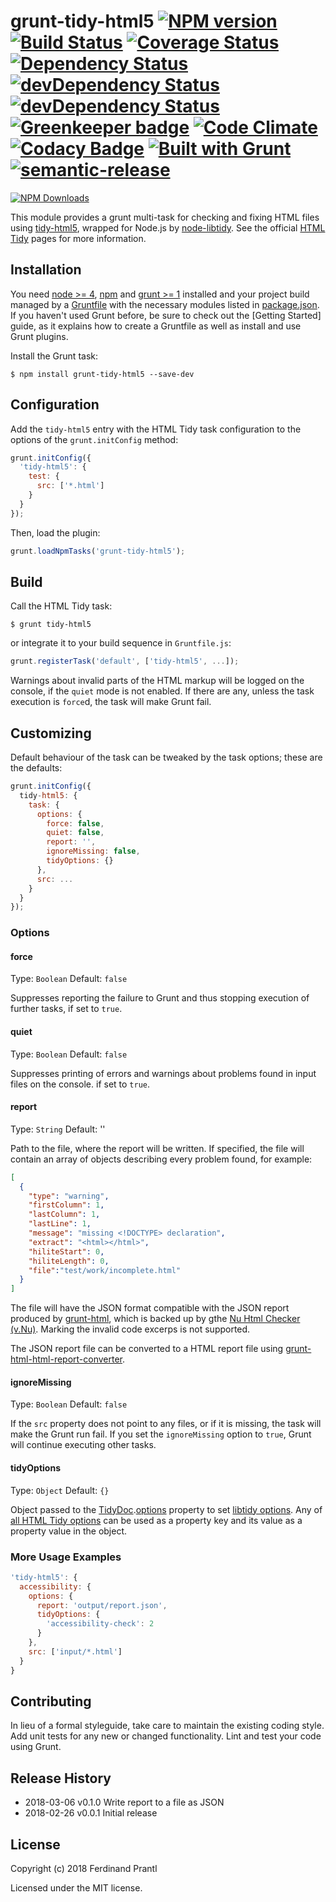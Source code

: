 # grunt-tidy-html5 [![NPM version](https://badge.fury.io/js/grunt-tidy-html5.png)](http://badge.fury.io/js/grunt-tidy-html5) [![Build Status](https://travis-ci.org/prantlf/grunt-tidy-html5.png)](https://travis-ci.org/prantlf/grunt-tidy-html5) [![Coverage Status](https://coveralls.io/repos/prantlf/grunt-tidy-html5/badge.svg)](https://coveralls.io/r/prantlf/grunt-tidy-html5) [![Dependency Status](https://david-dm.org/prantlf/grunt-tidy-html5.svg)](https://david-dm.org/prantlf/grunt-tidy-html5) [![devDependency Status](https://david-dm.org/prantlf/grunt-tidy-html5/dev-status.svg)](https://david-dm.org/prantlf/grunt-tidy-html5#info=devDependencies) [![devDependency Status](https://david-dm.org/prantlf/grunt-tidy-html5/peer-status.svg)](https://david-dm.org/prantlf/grunt-tidy-html5#info=peerDependencies) [![Greenkeeper badge](https://badges.greenkeeper.io/prantlf/grunt-tidy-html5.svg)](https://greenkeeper.io/) [![Code Climate](https://codeclimate.com/github/prantlf/grunt-tidy-html5/badges/gpa.svg)](https://codeclimate.com/github/prantlf/grunt-tidy-html5) [![Codacy Badge](https://api.codacy.com/project/badge/Grade/989cdb4f326e4340afca43311aa26f49)](https://www.codacy.com/app/prantlf/grunt-tidy-html5?utm_source=github.com&amp;utm_medium=referral&amp;utm_content=prantlf/grunt-tidy-html5&amp;utm_campaign=Badge_Grade) [![Built with Grunt](https://cdn.gruntjs.com/builtwith.png)](http://gruntjs.com/) [![semantic-release](https://img.shields.io/badge/%20%20%F0%9F%93%A6%F0%9F%9A%80-semantic--release-e10079.svg)](https://github.com/semantic-release/semantic-release)

[![NPM Downloads](https://nodei.co/npm/grunt-tidy-html5.png?downloads=true&stars=true)](https://www.npmjs.com/package/grunt-tidy-html5)

This module provides a grunt multi-task for checking and fixing HTML files
using [tidy-html5], wrapped for Node.js by [node-libtidy]. See the official
[HTML Tidy] pages for more information.

## Installation

You need [node >= 4][node], [npm] and [grunt >= 1][Grunt] installed
and your project build managed by a [Gruntfile] with the necessary modules
listed in [package.json]. If you haven't used Grunt before, be sure to
check out the [Getting Started] guide, as it explains how to create a
Gruntfile as well as install and use Grunt plugins.

Install the Grunt task:

```shell
$ npm install grunt-tidy-html5 --save-dev
```

## Configuration

Add the `tidy-html5` entry with the HTML Tidy task configuration to the
options of the `grunt.initConfig` method:

```js
grunt.initConfig({
  'tidy-html5': {
    test: {
      src: ['*.html']
    }
  }
});
```

Then, load the plugin:

```javascript
grunt.loadNpmTasks('grunt-tidy-html5');
```

## Build

Call the HTML Tidy task:

```shell
$ grunt tidy-html5
```

or integrate it to your build sequence in `Gruntfile.js`:

```js
grunt.registerTask('default', ['tidy-html5', ...]);
```

Warnings about invalid parts of the HTML markup will be logged on the console,
if the `quiet` mode is not enabled. If there are any, unless the task
execution is `force`d, the task will make Grunt fail.

## Customizing

Default behaviour of the task can be tweaked by the task options; these
are the defaults:

```js
grunt.initConfig({
  tidy-html5: {
    task: {
      options: {
        force: false,
        quiet: false,
        report: '',
        ignoreMissing: false,
        tidyOptions: {}
      },
      src: ...
    }
  }
});
```

### Options

#### force
Type: `Boolean`
Default: `false`

Suppresses reporting the failure to Grunt and thus stopping execution
of further tasks, if set to `true`.

#### quiet
Type: `Boolean`
Default: `false`

Suppresses printing of errors and warnings about problems found in input
files on the console. if set to `true`.

#### report
Type: `String`
Default: ''

Path to the file, where the report will be written. If specified, the file
will contain an array of objects describing every problem found, for example:

```json
[
  {
    "type": "warning",
    "firstColumn": 1,
    "lastColumn": 1,
    "lastLine": 1,
    "message": "missing <!DOCTYPE> declaration",
    "extract": "<html></html>",
    "hiliteStart": 0,
    "hiliteLength": 0,
    "file":"test/work/incomplete.html"
  }
]
```

The file will have the JSON format compatible with the JSON report produced by
[grunt-html], which is backed up by gthe [Nu Html Checker (v.Nu)]. Marking the
invalid code excerps is not supported.

The JSON report file can be converted to a HTML report file using
[grunt-html-html-report-converter].

#### ignoreMissing
Type: `Boolean`
Default: `false`

If the `src` property does not point to any files, or if it is missing,
the task will make the Grunt run fail. If you set the `ignoreMissing`
option to `true`, Grunt will continue executing other tasks.

#### tidyOptions
Type: `Object`
Default: `{}`

Object passed to the [TidyDoc].[options] property to set [libtidy options].
Any of [all HTML Tidy options] can be used as a property key and its value
as a property value in the object.

### More Usage Examples

```js
'tidy-html5': {
  accessibility: {
    options: {
      report: 'output/report.json',
      tidyOptions: {
        'accessibility-check': 2
      }
    },
    src: ['input/*.html']
  }
}
```

## Contributing

In lieu of a formal styleguide, take care to maintain the existing coding
style. Add unit tests for any new or changed functionality. Lint and test
your code using Grunt.

## Release History

 * 2018-03-06   v0.1.0   Write report to a file as JSON
 * 2018-02-26   v0.0.1   Initial release

## License

Copyright (c) 2018 Ferdinand Prantl

Licensed under the MIT license.

[HTML Tidy]: http://www.html-tidy.org/
[tidy-html5]: https://github.com/htacg/tidy-html5
[node-libtidy]: https://github.com/gagern/node-libtidy
[node]: http://nodejs.org
[npm]: http://npmjs.org
[package.json]: https://docs.npmjs.com/files/package.json
[Grunt]: https://gruntjs.com
[Gruntfile]: http://gruntjs.com/sample-gruntfile
[Getting Gtarted]: https://github.com/gruntjs/grunt/wiki/Getting-started
[TidyDoc]: https://github.com/gagern/node-libtidy/blob/master/API.md#TidyDoc
[options]: https://github.com/gagern/node-libtidy/blob/master/API.md#TidyDoc.options
[libtidy options]: https://github.com/gagern/node-libtidy/blob/master/README.md#options
[all HTML Tidy options]: http://api.html-tidy.org/tidy/quickref_5.4.0.html
[grunt-html]: https://github.com/jzaefferer/grunt-html
[Nu Html Checker (v.Nu)]: https://validator.github.io/validator/
[grunt-html-html-report-converter]: https://github.com/prantlf/grunt-html-html-report-converter

